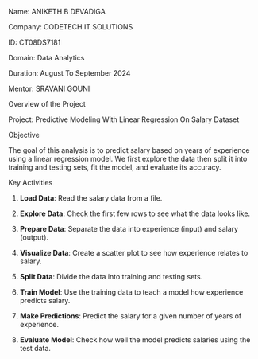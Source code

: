 Name: ANIKETH B DEVADIGA

Company: CODETECH IT SOLUTIONS

ID: CT08DS7181

Domain: Data Analytics

Duration: August To September 2024

Mentor: SRAVANI GOUNI

Overview of the Project

Project: Predictive Modeling With Linear Regression On Salary Dataset

Objective

The goal of this analysis is to predict salary based on years of experience using a linear regression model. We first explore the data then split it into training and testing sets, fit the model, and evaluate its accuracy.

Key Activities

1. **Load Data**: Read the salary data from a file.

2. **Explore Data**: Check the first few rows to see what the data looks like.

3. **Prepare Data**: Separate the data into experience (input) and salary (output).

4. **Visualize Data**: Create a scatter plot to see how experience relates to salary.

5. **Split Data**: Divide the data into training and testing sets.

6. **Train Model**: Use the training data to teach a model how experience predicts salary.

7. **Make Predictions**: Predict the salary for a given number of years of experience.

8. **Evaluate Model**: Check how well the model predicts salaries using the test data.
